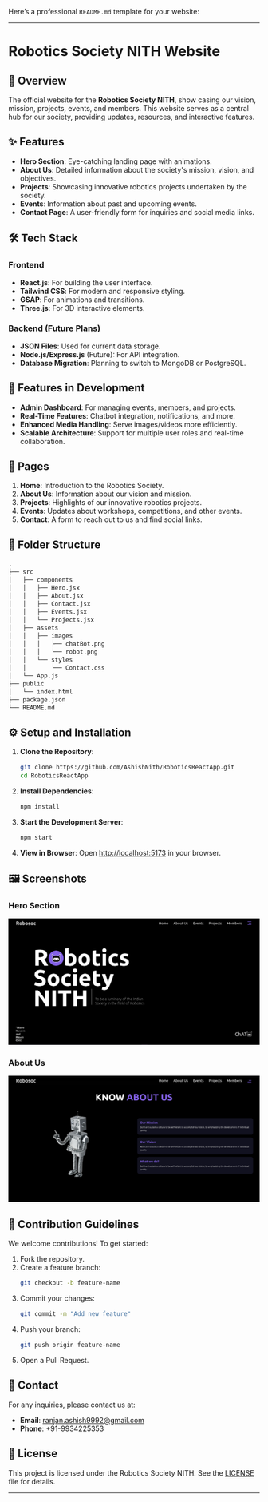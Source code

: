 Here’s a professional `README.md` template for your website:

---

# Robotics Society NITH Website

## 📖 Overview
The official website for the **Robotics Society NITH**, show casing our vision, mission, projects, events, and members. This website serves as a central hub for our society, providing updates, resources, and interactive features.

## ✨ Features
- **Hero Section**: Eye-catching landing page with animations.
- **About Us**: Detailed information about the society's mission, vision, and objectives.
- **Projects**: Showcasing innovative robotics projects undertaken by the society.
- **Events**: Information about past and upcoming events.
- **Contact Page**: A user-friendly form for inquiries and social media links.

## 🛠️ Tech Stack
### Frontend
- **React.js**: For building the user interface.
- **Tailwind CSS**: For modern and responsive styling.
- **GSAP**: For animations and transitions.
- **Three.js**: For 3D interactive elements.

### Backend (Future Plans)
- **JSON Files**: Used for current data storage.
- **Node.js/Express.js** (Future): For API integration.
- **Database Migration**: Planning to switch to MongoDB or PostgreSQL.

## 🚀 Features in Development
- **Admin Dashboard**: For managing events, members, and projects.
- **Real-Time Features**: Chatbot integration, notifications, and more.
- **Enhanced Media Handling**: Serve images/videos more efficiently.
- **Scalable Architecture**: Support for multiple user roles and real-time collaboration.

## 🎨 Pages
1. **Home**: Introduction to the Robotics Society.
2. **About Us**: Information about our vision and mission.
3. **Projects**: Highlights of our innovative robotics projects.
4. **Events**: Updates about workshops, competitions, and other events.
5. **Contact**: A form to reach out to us and find social links.

## 📂 Folder Structure
```
.
├── src
│   ├── components
│   │   ├── Hero.jsx
│   │   ├── About.jsx
│   │   ├── Contact.jsx
│   │   ├── Events.jsx
│   │   └── Projects.jsx
│   ├── assets
│   │   ├── images
│   │   │   ├── chatBot.png
│   │   │   └── robot.png
│   │   └── styles
│   │       └── Contact.css
│   └── App.js
├── public
│   └── index.html
├── package.json
└── README.md
```

## ⚙️ Setup and Installation
1. **Clone the Repository**:
   ```bash
   git clone https://github.com/AshishNith/RoboticsReactApp.git
   cd RoboticsReactApp
   ```

2. **Install Dependencies**:
   ```bash
   npm install
   ```

3. **Start the Development Server**:
   ```bash
   npm start
   ```

4. **View in Browser**:
   Open [http://localhost:5173](http://localhost:5173) in your browser.

## 🖼️ Screenshots
### Hero Section
![alt text](image.png)

### About Us
![alt text](image-1.png)



## 🤝 Contribution Guidelines
We welcome contributions! To get started:
1. Fork the repository.
2. Create a feature branch:
   ```bash
   git checkout -b feature-name
   ```
3. Commit your changes:
   ```bash
   git commit -m "Add new feature"
   ```
4. Push your branch:
   ```bash
   git push origin feature-name
   ```
5. Open a Pull Request.

## 📧 Contact
For any inquiries, please contact us at:
- **Email**: ranjan.ashish9992@gmail.com
- **Phone**: +91-9934225353

## 📜 License
This project is licensed under the Robotics Society NITH. See the [LICENSE](https://github.com/AshishNith/RoboticsReactApp/blob/main/LICENSE) file for details.

---

